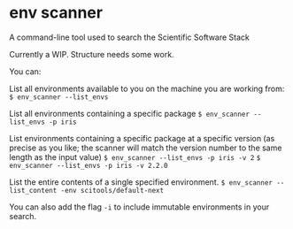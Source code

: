 # env scanner

A command-line tool used to search the Scientific Software Stack

Currently a WIP.  Structure needs some work.

You can:

List all environments available to you on the machine you are working from:
    `$ env_scanner --list_envs`

List all environments containing a specific package
    `$ env_scanner --list_envs -p iris`

List environments containing a specific package at a specific version
(as precise as you like; the scanner will match the version number to the
same length as the input value)
    `$ env_scanner --list_envs -p iris -v 2`
    `$ env_scanner --list_envs -p iris -v 2.2.0`

List the entire contents of a single specified environment.
    `$ env_scanner --list_content -env scitools/default-next`

You can also add the flag `-i` to include immutable environments in your search.
